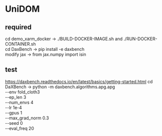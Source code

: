 # UniDOM

## required
cd demo_xarm_docker -> ./BUILD-DOCKER-IMAGE.sh  and ./RUN-DOCKER-CONTAINER.sh  
cd DaxBench -> pip install -e daxbench  
modify jax -> from jax.numpy import isin

## test
https://daxbench.readthedocs.io/en/latest/basics/getting-started.html
cd DaXBench -> python -m daxbench.algorithms.apg.apg \
       --env fold_cloth3 \
       --ep_len 3 \
       --num_envs 4 \
       --lr 1e-4 \
       --gpus 1 \
       --max_grad_norm 0.3 \
       --seed 0 \
       --eval_freq 20

